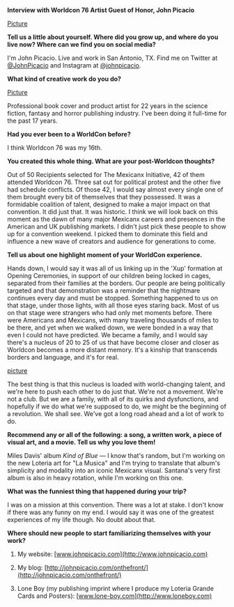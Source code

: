 **Interview with Worldcon 76 Artist Guest of Honor, John Picacio**

[Picture](Mexicanx114)

**Tell us a little about yourself. Where did you grow up, and where do you live now? Where can we find you on social media?**

I'm John Picacio. Live and work in San Antonio, TX. Find me on Twitter at [@JohnPicacio](https://www.twitter.com/JohnPicacio) and Instagram at [@johnpicacio](http://www.instagram.com/johnpicacio).

**What kind of creative work do you do?**

[Picture](Mexicanx104)

Professional book cover and product artist for 22 years in the science fiction, fantasy and horror publishing industry. I've been doing it full-time for the past 17 years.

**Had you ever been to a WorldCon before?**

I think Worldcon 76 was my 16th.

**You created this whole thing. What are your post-Worldcon thoughts?**

Out of 50 Recipients selected for The Mexicanx Initiative, 42 of them attended Worldcon 76. Three sat out for political protest and the other five had schedule conflicts. Of those 42, I would say almost every single one of them brought every bit of themselves that they possessed. It was a formidable coalition of talent, designed to make a major impact on that convention. It did just that. It was historic. I think we will look back on this moment as the dawn of many major Mexicanx careers and presences in the American and UK publishing markets. I didn't just pick these people to show up for a convention weekend. I picked them to dominate this field and influence a new wave of creators and audience for generations to come.

**Tell us about one highlight moment of your WorldCon experience.**

Hands down, I would say it was all of us linking up in the 'Xup' formation at Opening Ceremonies, in support of our children being locked in cages, separated from their families at the borders. Our people are being politically targeted and that demonstration was a reminder that the nightmare continues every day and must be stopped. Something happened to us on that stage, under those lights, with all those eyes staring back. Most of us on that stage were strangers who had only met moments before. There were Americans and Mexicans, with many traveling thousands of miles to be there, and yet when we walked down, we were bonded in a way that even I could not have predicted. We became a family, and I would say there's a nucleus of 20 to 25 of us that have become closer and closer as Worldcon becomes a more distant memory. It's a kinship that transcends borders and language, and it's for real.

[picture](Mexicanx016.jpg)

The best thing is that this nucleus is loaded with world-changing talent, and we're here to push each other to do just that. We're not a movement. We're not a club. But we are a family, with all of its quirks and dysfunctions, and hopefully if we do what we're supposed to do, we might be the beginning of a revolution. We shall see. We've got a long road ahead and a lot of work to do.

**Recommend any or all of the following: a song, a written work, a piece of visual art, and a movie. Tell us why you love them!**

Miles Davis' album _Kind of Blue_ — I know that's random, but I'm working on the new Loteria art for "La Musica" and I'm trying to translate that album's simplicity and modality into an iconic Mexicanx visual. Santana's very first album is also in heavy rotation, while I'm working on this one.

**What was the funniest thing that happened during your trip?**

I was on a mission at this convention. There was a lot at stake. I don't know if there was any funny on my end. I would say it was one of the greatest experiences of my life though. No doubt about that.

**Where should new people to start familiarizing themselves with your work?**

1) My website: [www.johnpicacio.com](http://www.johnpicacio.com)

2) My blog: [http://johnpicacio.com/onthefront/](http://johnpicacio.com/onthefront/)

3) Lone Boy (my publishing imprint where I produce my Loteria Grande Cards and Posters): [www.lone-boy.com](http://www.loneboy.com)
